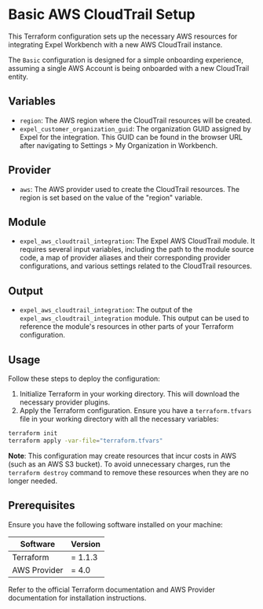 # Basic AWS CloudTrail Setup

This Terraform configuration sets up the necessary AWS resources for integrating Expel Workbench with a new AWS CloudTrail instance.

The `Basic` configuration is designed for a simple onboarding experience, assuming a single AWS Account is being onboarded with a new CloudTrail entity.

## Variables

- `region`: The AWS region where the CloudTrail resources will be created.
- `expel_customer_organization_guid`: The organization GUID assigned by Expel for the integration. This GUID can be found in the browser URL after navigating to Settings > My Organization in Workbench.

## Provider

- `aws`: The AWS provider used to create the CloudTrail resources. The region is set based on the value of the "region" variable.

## Module

- `expel_aws_cloudtrail_integration`: The Expel AWS CloudTrail module. It requires several input variables, including the path to the module source code, a map of provider aliases and their corresponding provider configurations, and various settings related to the CloudTrail resources.

## Output

- `expel_aws_cloudtrail_integration`: The output of the `expel_aws_cloudtrail_integration` module. This output can be used to reference the module's resources in other parts of your Terraform configuration.

## Usage

Follow these steps to deploy the configuration:

1. Initialize Terraform in your working directory. This will download the necessary provider plugins.
2. Apply the Terraform configuration. Ensure you have a `terraform.tfvars` file in your working directory with all the necessary variables:

```sh
terraform init
terraform apply -var-file="terraform.tfvars"
```

**Note**: This configuration may create resources that incur costs in AWS (such as an AWS S3 bucket). To avoid unnecessary charges, run the `terraform destroy` command to remove these resources when they are no longer needed.

## Prerequisites

Ensure you have the following software installed on your machine:

| Software | Version |
|----------|---------|
| Terraform | = 1.1.3 |
| AWS Provider | = 4.0 |

Refer to the official Terraform documentation and AWS Provider documentation for installation instructions.
